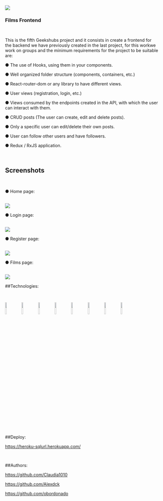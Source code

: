 
</br>

<img src="https://github.com/Alexdck/teamProyectReact/blob/devCl/public/img/geekhubs.png">

</br>

### Films Frontend 

</br>

This is the fifth Geekshubs project and it consists in create a frontend for the backend we have previously created in the last project, for this workwe work on groups and the minimum requirements for the project to be suitable are:

● The use of Hooks, using them in your components.

● Well organized folder structure (components, containers, etc.)

● React-router-dom or any library to have different views.

● User views (registration, login, etc.)

● Views consumed by the endpoints created in the API, with which the user can interact with them.

● CRUD posts (The user can create, edit and delete posts).

● Only a specific user can edit/delete their own posts.

● User can follow other users and have followers.

● Redux / RxJS application.

</br>

## Screenshots

</br>

● Home page:

</br>

<img src="https://github.com/Alexdck/teamProyectReact/blob/devCl/public/img/screenshot1.png">

</br>

● Login page:

</br>

<img src="https://github.com/Alexdck/teamProyectReact/blob/devCl/public/img/screenshot2.png](https://github.com/Alexdck/teamProyectReact/blob/d4ccfb26720d92d44d5cfd07e2496a9c7957407b/public/img/screenshot2.png">

</br>

● Register page:

</br>

<img src="https://github.com/Alexdck/teamProyectReact/blob/devCl/public/img/screenshot3.png">

</br>

● Films page:

</br>

<img src="https://github.com/Alexdck/teamProyectReact/blob/devCl/public\img\screenshot4.PNG">

</br>

##Technologies:

</br>

<code><img width="10%" src="https://www.vectorlogo.zone/logos/reactjs/reactjs-ar21.svg"></code>
<code><img width="10%" src="https://seeklogo.com/images/R/redux-logo-9CA6836C12-seeklogo.com.png"></code> <code><img width="10%" src="https://www.vectorlogo.zone/logos/getbootstrap/getbootstrap-ar21.svg"></code> <code><img width="10%" src="https://www.vectorlogo.zone/logos/sass-lang/sass-lang-ar21.svg"></code> <code><img width="10%" src="https://addons.mozilla.org/user-media/previews/full/227/227652.png?modified=1622133270"></code> <code><img width="10%" src="https://images.ctfassets.net/23aumh6u8s0i/6sw33rq7EM8nCi5Gov3RCD/6b1d1cf37d688b3e81d2445da694e938/jwt_01"></code> <code><img width="10%" src="https://www.vectorlogo.zone/logos/axios/axios-ar21.svg"></code> <code><img width="10%" src="https://www.vectorlogo.zone/logos/heroku/heroku-ar21.svg"></code>

</br>

##Deploy:

https://heroku-sqlurl.herokuapp.com/

</br>

##Authors:

https://github.com/Claudia1010

https://github.com/Alexdck

https://github.com/obordonado
